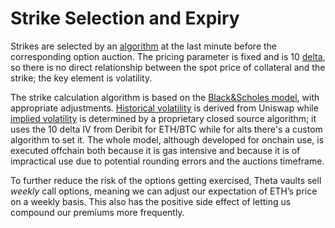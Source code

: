 # Strike Selection and Expiry

Strikes are selected by an [algorithm](https://github.com/ribbon-finance/rvol) at the last minute before the corresponding option auction. The pricing parameter is fixed and is 10 [delta](https://www.investopedia.com/terms/d/delta.asp), so there is no direct relationship between the spot price of collateral and the strike; the key element is volatility.

The strike calculation algorithm is based on the [Black\&Scholes model](https://www.investopedia.com/terms/b/blackscholes.asp), with appropriate adjustments. [Historical volatility](https://www.investopedia.com/terms/h/historicalvolatility.asp) is derived from Uniswap while [implied volatility](https://www.investopedia.com/terms/i/iv.asp) is determined by a proprietary closed source algorithm; it uses the 10 delta IV from Deribit for ETH/BTC while for alts there's a custom algorithm to set it. The whole model, although developed for onchain use, is executed offchain both because it is gas intensive and because it is of impractical use due to potential rounding errors and the auctions timeframe.

To further reduce the risk of the options getting exercised, Theta vaults sell _weekly_ call options, meaning we can adjust our expectation of ETH’s price on a weekly basis. This also has the positive side effect of letting us compound our premiums more frequently.

##
